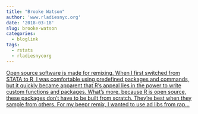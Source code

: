 ```yaml
---
title: "Brooke Watson"
author: 'www.rladiesnyc.org'
date: '2018-03-18'
slug: brooke-watson
categories:
  - bloglink
tags:
  - rstats
  - rladiesnycorg
---
```


[Open source software is made for remixing. When I first switched from STATA to R, I was comfortable using predefined packages and commands, but it quickly became apparent that R’s appeal lies in the power to write custom functions and packages. What’s more, because R is open source, these packages don’t have to be built from scratch. They’re best when they sample from others. For my beepr remix, I wanted to use ad libs from rap...<click to read more>](http://www.rladiesnyc.org/post/scraping-javascript-websites-in-r/)

